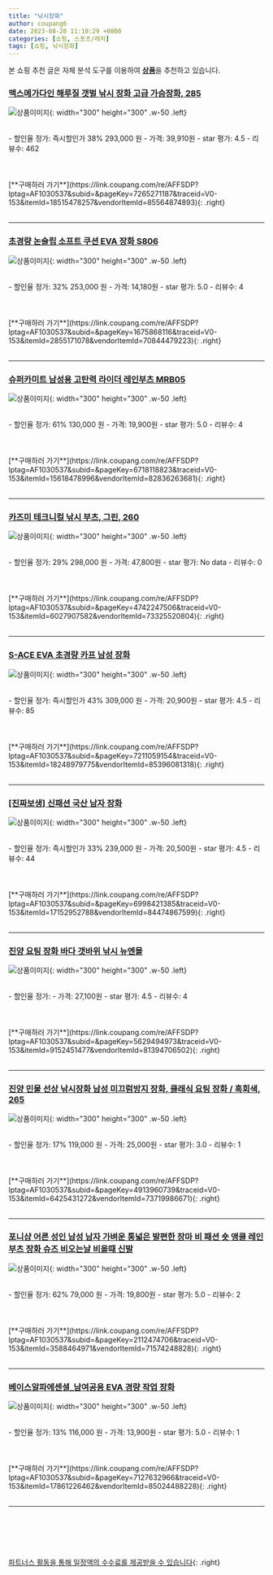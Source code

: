 ```yaml
---
title: "낚시장화"
author: coupang6
date: 2023-08-20 11:10:29 +0800
categories: [쇼핑, 스포츠/레저]
tags: [쇼핑, 낚시장화]
---
```


본 쇼핑 추천 글은 자체 분석 도구를 이용하여 [**상품**](https://link.coupang.com/a/bao1ui)을 추천하고 있습니다.

### [맥스메가다인 해루질 갯벌 낚시 장화 고급 가슴장화, 285](https://link.coupang.com/re/AFFSDP?lptag=AF1030537&subid=&pageKey=7265271187&traceid=V0-153&itemId=18515478257&vendorItemId=85564874893)

![상품이미지](https://thumbnail6.coupangcdn.com/thumbnails/remote/230x230ex/image/vendor_inventory/fd89/1e8d2e84234ea39b527827130f56fb27f9263e285c17a9ac9bfb2d23bd8c.jpg){: width="300" height="300" .w-50 .left}


<br>
- 할인율 정가: 즉시할인가 38%  293,000   원
- 가격: 39,910원
- star 평가: 4.5
- 리뷰수: 462
<br>
<br>
<br>
<br>
[**구매하러 가기**](https://link.coupang.com/re/AFFSDP?lptag=AF1030537&subid=&pageKey=7265271187&traceid=V0-153&itemId=18515478257&vendorItemId=85564874893){: .right}
<br>
<br>

---

### [초경량 논슬립 소프트 쿠션 EVA 장화 S806](https://link.coupang.com/re/AFFSDP?lptag=AF1030537&subid=&pageKey=1675868116&traceid=V0-153&itemId=2855171078&vendorItemId=70844479223)

![상품이미지](https://thumbnail6.coupangcdn.com/thumbnails/remote/230x230ex/image/retail/images/2020/06/04/18/3/24be5c76-c54c-4108-841e-d12bee6e084c.jpg){: width="300" height="300" .w-50 .left}


<br>
- 할인율 정가: 32%  253,000   원
- 가격: 14,180원
- star 평가: 5.0
- 리뷰수: 4
<br>
<br>
<br>
<br>
[**구매하러 가기**](https://link.coupang.com/re/AFFSDP?lptag=AF1030537&subid=&pageKey=1675868116&traceid=V0-153&itemId=2855171078&vendorItemId=70844479223){: .right}
<br>
<br>

---

### [슈퍼카미트 남성용 고탄력 라이더 레인부츠 MRB05](https://link.coupang.com/re/AFFSDP?lptag=AF1030537&subid=&pageKey=6718118823&traceid=V0-153&itemId=15618478996&vendorItemId=82836263681)

![상품이미지](https://thumbnail10.coupangcdn.com/thumbnails/remote/230x230ex/image/retail/images/6626858715194786-bb1babe2-f636-46c4-af1a-7c17b74d76ae.png){: width="300" height="300" .w-50 .left}


<br>
- 할인율 정가: 61%  130,000   원
- 가격: 19,900원
- star 평가: 5.0
- 리뷰수: 4
<br>
<br>
<br>
<br>
[**구매하러 가기**](https://link.coupang.com/re/AFFSDP?lptag=AF1030537&subid=&pageKey=6718118823&traceid=V0-153&itemId=15618478996&vendorItemId=82836263681){: .right}
<br>
<br>

---

### [카즈미 테크니컬 낚시 부츠, 그린, 260](https://link.coupang.com/re/AFFSDP?lptag=AF1030537&subid=&pageKey=4742247506&traceid=V0-153&itemId=6027907582&vendorItemId=73325520804)

![상품이미지](https://thumbnail7.coupangcdn.com/thumbnails/remote/230x230ex/image/rs_quotation_api/wqltjbpr/2089a02ae5414d04b79cbc1f8ce968b8.jpg){: width="300" height="300" .w-50 .left}


<br>
- 할인율 정가: 29%  298,000   원
- 가격: 47,800원
- star 평가: No data
- 리뷰수: 0
<br>
<br>
<br>
<br>
[**구매하러 가기**](https://link.coupang.com/re/AFFSDP?lptag=AF1030537&subid=&pageKey=4742247506&traceid=V0-153&itemId=6027907582&vendorItemId=73325520804){: .right}
<br>
<br>

---

### [S-ACE EVA 초경량 카프 남성 장화](https://link.coupang.com/re/AFFSDP?lptag=AF1030537&subid=&pageKey=7211059154&traceid=V0-153&itemId=18248979775&vendorItemId=85396081318)

![상품이미지](https://thumbnail10.coupangcdn.com/thumbnails/remote/230x230ex/image/vendor_inventory/0aaf/bfacb1305bee2777f54f202d697e1336ee2f66e03313bcd800c480b37d75.png){: width="300" height="300" .w-50 .left}


<br>
- 할인율 정가: 즉시할인가 43%  309,000   원
- 가격: 20,900원
- star 평가: 4.5
- 리뷰수: 85
<br>
<br>
<br>
<br>
[**구매하러 가기**](https://link.coupang.com/re/AFFSDP?lptag=AF1030537&subid=&pageKey=7211059154&traceid=V0-153&itemId=18248979775&vendorItemId=85396081318){: .right}
<br>
<br>

---

### [[진짜보생] 신패션 국산 남자 장화](https://link.coupang.com/re/AFFSDP?lptag=AF1030537&subid=&pageKey=6998421385&traceid=V0-153&itemId=17152952788&vendorItemId=84474867599)

![상품이미지](https://thumbnail10.coupangcdn.com/thumbnails/remote/230x230ex/image/vendor_inventory/3dd6/51252feb95239a533678040b66ba57aded40651e3217eafad17500ab100a.png){: width="300" height="300" .w-50 .left}


<br>
- 할인율 정가: 즉시할인가 33%  239,000   원
- 가격: 20,500원
- star 평가: 4.5
- 리뷰수: 44
<br>
<br>
<br>
<br>
[**구매하러 가기**](https://link.coupang.com/re/AFFSDP?lptag=AF1030537&subid=&pageKey=6998421385&traceid=V0-153&itemId=17152952788&vendorItemId=84474867599){: .right}
<br>
<br>

---

### [진양 요팅 장화 바다 갯바위 낚시 뉴엔몰](https://link.coupang.com/re/AFFSDP?lptag=AF1030537&subid=&pageKey=5629494973&traceid=V0-153&itemId=9152451477&vendorItemId=81394706502)

![상품이미지](https://thumbnail9.coupangcdn.com/thumbnails/remote/230x230ex/image/vendor_inventory/106e/7436cf6630589395f5f5b6f6711b0ebdfdb32de335305ee2112a7dfecd88.jpg){: width="300" height="300" .w-50 .left}


<br>
- 할인율 정가: 
- 가격: 27,100원
- star 평가: 4.5
- 리뷰수: 4
<br>
<br>
<br>
<br>
[**구매하러 가기**](https://link.coupang.com/re/AFFSDP?lptag=AF1030537&subid=&pageKey=5629494973&traceid=V0-153&itemId=9152451477&vendorItemId=81394706502){: .right}
<br>
<br>

---

### [진양 민물 선상 낚시장화 남성 미끄럼방지 장화, 클래식 요팅 장화 / 흑회색, 265](https://link.coupang.com/re/AFFSDP?lptag=AF1030537&subid=&pageKey=4913960739&traceid=V0-153&itemId=6425431272&vendorItemId=73719986671)

![상품이미지](https://thumbnail6.coupangcdn.com/thumbnails/remote/230x230ex/image/vendor_inventory/6223/d9b6beab8b19f588ab2de6125ba61e7d178e21b1ed15e399ac77e998c035.jpg){: width="300" height="300" .w-50 .left}


<br>
- 할인율 정가: 17%  119,000   원
- 가격: 25,000원
- star 평가: 3.0
- 리뷰수: 1
<br>
<br>
<br>
<br>
[**구매하러 가기**](https://link.coupang.com/re/AFFSDP?lptag=AF1030537&subid=&pageKey=4913960739&traceid=V0-153&itemId=6425431272&vendorItemId=73719986671){: .right}
<br>
<br>

---

### [포니샵 어른 성인 남성 남자 가벼운 통넓은 발편한 장마 비 패션 숏 앵클 레인부츠 장화 슈즈 비오는날 비올때 신발](https://link.coupang.com/re/AFFSDP?lptag=AF1030537&subid=&pageKey=2112474706&traceid=V0-153&itemId=3588464971&vendorItemId=71574248828)

![상품이미지](https://thumbnail6.coupangcdn.com/thumbnails/remote/230x230ex/image/vendor_inventory/52ed/c44488461a330ffde1e981bbfe28fb00a0035e2a0b077902e5cd179093ec.jpg){: width="300" height="300" .w-50 .left}


<br>
- 할인율 정가: 62%  79,000   원
- 가격: 19,800원
- star 평가: 5.0
- 리뷰수: 2
<br>
<br>
<br>
<br>
[**구매하러 가기**](https://link.coupang.com/re/AFFSDP?lptag=AF1030537&subid=&pageKey=2112474706&traceid=V0-153&itemId=3588464971&vendorItemId=71574248828){: .right}
<br>
<br>

---

### [베이스알파에센셜_남여공용 EVA 경량 작업 장화](https://link.coupang.com/re/AFFSDP?lptag=AF1030537&subid=&pageKey=7127632966&traceid=V0-153&itemId=17861226462&vendorItemId=85024488228)

![상품이미지](https://thumbnail10.coupangcdn.com/thumbnails/remote/230x230ex/image/retail/images/2829509855791969-81296a3a-7e9a-4c6e-bdec-58832c55c6ec.jpg){: width="300" height="300" .w-50 .left}


<br>
- 할인율 정가: 13%  116,000   원
- 가격: 13,900원
- star 평가: 5.0
- 리뷰수: 1
<br>
<br>
<br>
<br>
[**구매하러 가기**](https://link.coupang.com/re/AFFSDP?lptag=AF1030537&subid=&pageKey=7127632966&traceid=V0-153&itemId=17861226462&vendorItemId=85024488228){: .right}
<br>
<br>

---
<br><br><br><br><br> [파트너스 활동을 통해 일정액의 수수료를 제공받을 수 있습니다](https://link.coupang.com/a/bao1ui){: .right}